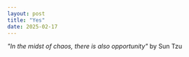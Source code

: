 ```yaml
---
layout: post
title: "Yes"
date: 2025-02-17
---
```


_"In the midst of chaos, there is also opportunity"_
                                           by Sun Tzu

